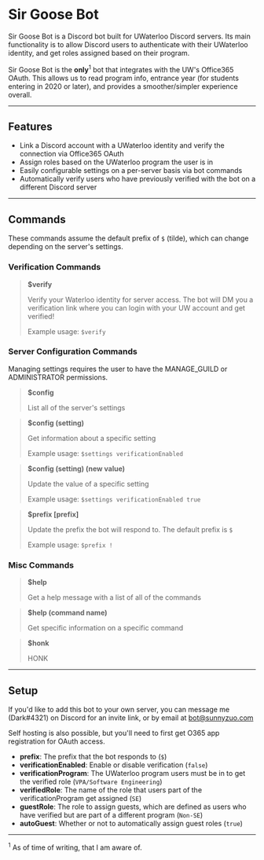 # Sir Goose Bot

Sir Goose Bot is a Discord bot built for UWaterloo Discord servers. Its main functionality is to allow Discord users to authenticate with their UWaterloo identity, and get roles assigned based on their program.

Sir Goose Bot is the **only**<sup>1</sup> bot that integrates with the UW's Office365 OAuth. This allows us to read program info, entrance year (for students entering in 2020 or later), and provides a smoother/simpler experience overall.

---

## Features
- Link a Discord account with a UWaterloo identity and verify the connection via Office365 OAuth
- Assign roles based on the UWaterloo program the user is in
- Easily configurable settings on a per-server basis via bot commands
- Automatically verify users who have previously verified with the bot on a different Discord server

---
## Commands

These commands assume the default prefix of `$` (tilde), which can change depending on the server's settings.


### Verification Commands

> **$verify**
> 
> Verify your Waterloo identity for server access. The bot will DM you a verification link where you can login with your UW account and get verified!
> 
> Example usage: `$verify`


### Server Configuration Commands

Managing settings requires the user to have the MANAGE_GUILD or ADMINISTRATOR permissions.

> **$config**
> 
> List all of the server's settings

> **$config (setting)**
> 
> Get information about a specific setting
> 
> Example usage: `$settings verificationEnabled`

> **$config (setting) (new value)**
> 
> Update the value of a specific setting
> 
> Example usage: `$settings verificationEnabled true`

> **$prefix [prefix]**
> 
> Update the prefix the bot will respond to. The default prefix is `$`
> 
> Example usage: `$prefix !`

### Misc Commands

> **$help**
> 
> Get a help message with a list of all of the commands

> **$help (command name)**
> 
> Get specific information on a specific command

> **$honk**
> 
> HONK

---

## Setup

If you'd like to add this bot to your own server, you can message me (Dark#4321) on Discord for an invite link, or by email at bot@sunnyzuo.com

Self hosting is also possible, but you'll need to first get O365 app registration for OAuth access.

* **prefix**: The prefix that the bot responds to (`$`)
* **verificationEnabled**: Enable or disable verification (`false`)
* **verificationProgram**: The UWaterloo program users must be in to get the verified role (`VPA/Software Engineering`)
* **verifiedRole**: The name of the role that users part of the verificationProgram get assigned (`SE`)
* **guestRole**: The role to assign guests, which are defined as users who have verified but are part of a different program (`Non-SE`)
* **autoGuest**: Whether or not to automatically assign guest roles (`true`)

---

<sup>1</sup> As of time of writing, that I am aware of.